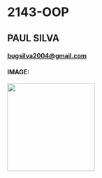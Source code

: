 # 2143-OOP
## PAUL SILVA
#### <ins>bugsilva2004@gmail.com</ins>
#### IMAGE:
<img src="https://images2.imgbox.com/2f/36/SfhzoOaB_o.jpg" width="200">
 
